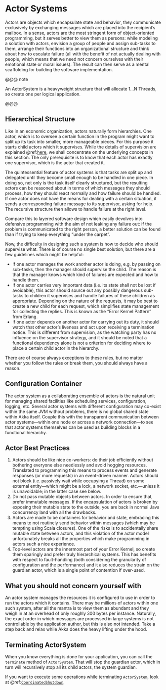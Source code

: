 # Actor Systems

Actors are objects which encapsulate state and behavior, they communicate
exclusively by exchanging messages which are placed into the recipient’s
mailbox. In a sense, actors are the most stringent form of object-oriented
programming, but it serves better to view them as persons: while modeling a
solution with actors, envision a group of people and assign sub-tasks to them,
arrange their functions into an organizational structure and think about how to
escalate failure (all with the benefit of not actually dealing with people,
which means that we need not concern ourselves with their emotional state or
moral issues). The result can then serve as a mental scaffolding for building
the software implementation.

@@@ note

An ActorSystem is a heavyweight structure that will allocate 1…N Threads,
so create one per logical application.

@@@

## Hierarchical Structure

Like in an economic organization, actors naturally form hierarchies. One actor,
which is to oversee a certain function in the program might want to split up
its task into smaller, more manageable pieces. For this purpose it starts child
actors which it supervises. While the details of supervision are explained
@ref:[here](supervision.md), we shall concentrate on the underlying concepts in
this section. The only prerequisite is to know that each actor has exactly one
supervisor, which is the actor that created it.

The quintessential feature of actor systems is that tasks are split up and
delegated until they become small enough to be handled in one piece. In doing
so, not only is the task itself clearly structured, but the resulting actors
can be reasoned about in terms of which messages they should process, how they
should react normally and how failure should be handled. If one actor does not
have the means for dealing with a certain situation, it sends a corresponding
failure message to its supervisor, asking for help. The recursive structure
then allows to handle failure at the right level.

Compare this to layered software design which easily devolves into defensive
programming with the aim of not leaking any failure out: if the problem is
communicated to the right person, a better solution can be found than if
trying to keep everything “under the carpet”.

Now, the difficulty in designing such a system is how to decide who should
supervise what. There is of course no single best solution, but there are a few
guidelines which might be helpful:

 * If one actor manages the work another actor is doing, e.g. by passing on
sub-tasks, then the manager should supervise the child. The reason is that
the manager knows which kind of failures are expected and how to handle
them.
 * If one actor carries very important data (i.e. its state shall not be lost
if avoidable), this actor should source out any possibly dangerous sub-tasks
to children it supervises and handle failures of these children as
appropriate. Depending on the nature of the requests, it may be best to
create a new child for each request, which simplifies state management for
collecting the replies. This is known as the “Error Kernel Pattern” from
Erlang.
 * If one actor depends on another actor for carrying out its duty, it should
watch that other actor’s liveness and act upon receiving a termination
notice. This is different from supervision, as the watching party has no
influence on the supervisor strategy, and it should be noted that a
functional dependency alone is not a criterion for deciding where to place a
certain child actor in the hierarchy.

There are of course always exceptions to these rules, but no matter whether you
follow the rules or break them, you should always have a reason.

## Configuration Container

The actor system as a collaborating ensemble of actors is the natural unit for
managing shared facilities like scheduling services, configuration, logging,
etc. Several actor systems with different configuration may co-exist within the
same JVM without problems, there is no global shared state within Akka itself.
Couple this with the transparent communication between actor systems—within one
node or across a network connection—to see that actor systems themselves can be
used as building blocks in a functional hierarchy.

## Actor Best Practices

 1. Actors should be like nice co-workers: do their job efficiently without
bothering everyone else needlessly and avoid hogging resources. Translated
to programming this means to process events and generate responses (or more
requests) in an event-driven manner. Actors should not block (i.e. passively
wait while occupying a Thread) on some external entity—which might be a
lock, a network socket, etc.—unless it is unavoidable; in the latter case
see below.
 2. Do not pass mutable objects between actors. In order to ensure that, prefer
immutable messages. If the encapsulation of actors is broken by exposing
their mutable state to the outside, you are back in normal Java concurrency
land with all the drawbacks.
 3. Actors are made to be containers for behavior and state, embracing this
means to not routinely send behavior within messages (which may be tempting
using Scala closures). One of the risks is to accidentally share mutable
state between actors, and this violation of the actor model unfortunately
breaks all the properties which make programming in actors such a nice
experience.
 4. Top-level actors are the innermost part of your Error Kernel, so create them
sparingly and prefer truly hierarchical systems. This has benefits with
respect to fault-handling (both considering the granularity of configuration
and the performance) and it also reduces the strain on the guardian actor,
which is a single point of contention if over-used.

## What you should not concern yourself with

An actor system manages the resources it is configured to use in order to run
the actors which it contains. There may be millions of actors within one such
system, after all the mantra is to view them as abundant and they weigh in at
an overhead of only roughly 300 bytes per instance. Naturally, the exact order
in which messages are processed in large systems is not controllable by the
application author, but this is also not intended. Take a step back and relax
while Akka does the heavy lifting under the hood.

## Terminating ActorSystem

When you know everything is done for your application, you can call the
`terminate` method of `ActorSystem`. That will stop the guardian
actor, which in turn will recursively stop all its child actors, the system
guardian.

If you want to execute some operations while terminating `ActorSystem`,
look at @ref:[`CoordinatedShutdown`](../actors.md#coordinated-shutdown).
